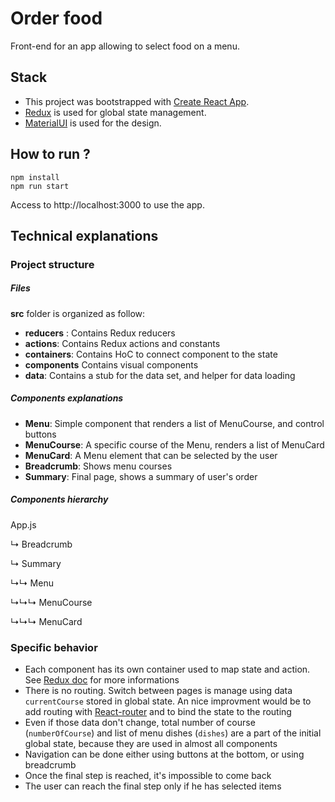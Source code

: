 # Order food

Front-end for an app allowing to select food on a menu.

## Stack

- This project was bootstrapped with [Create React App](https://github.com/facebook/create-react-app).
- [Redux](https://redux.js.org/) is used for global state management.
- [MaterialUI](https://material-ui.com/) is used for the design.

## How to run ?


    npm install
    npm run start
    

Access to http://localhost:3000 to use the app.

## Technical explanations

### Project structure

##### Files

**src** folder is organized as follow:

- **reducers** : Contains Redux reducers
- **actions**: Contains Redux actions and constants
- **containers**: Contains HoC to connect component to the state
- **components** Contains visual components
- **data**: Contains a stub for the data set, and helper for data loading

##### Components explanations

- **Menu**: Simple component that renders a list of MenuCourse, and control buttons
- **MenuCourse**: A specific course of the Menu, renders a list of MenuCard
- **MenuCard**: A Menu element that can be selected by the user
- **Breadcrumb**: Shows menu courses
- **Summary**: Final page, shows a summary of user's order

##### Components hierarchy

App.js

↳ Breadcrumb

↳ Summary

↳↳ Menu

↳↳↳ MenuCourse

↳↳↳ MenuCard

### Specific behavior

- Each component has its own container used to map state and action. See [Redux doc](https://redux.js.org/introduction/examples) for more informations
- There is no routing. Switch between pages is manage using data `currentCourse` stored in global state. An nice improvment would be to add routing with [React-router](https://github.com/ReactTraining/react-router/tree/master/packages/react-router-dom) and to bind the state to the routing
- Even if those data don't change, total number of course (`numberOfCourse`) and list of menu dishes (`dishes`) are a part of the initial global state, because they are used in almost all components
- Navigation can be done either using buttons at the bottom, or using breadcrumb
- Once the final step is reached, it's impossible to come back
- The user can reach the final step only if he has selected items
